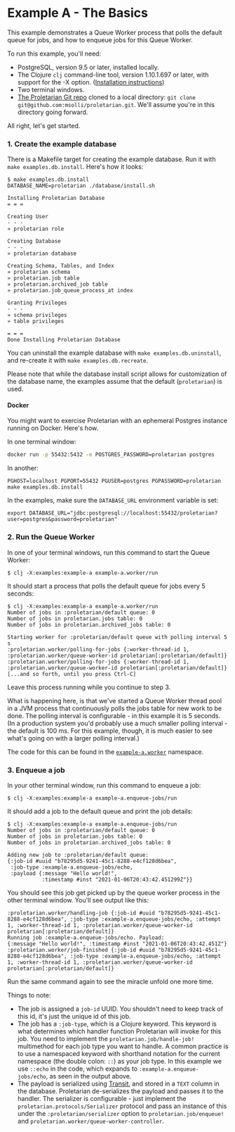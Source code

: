 # Example A - The Basics

This example demonstrates a Queue Worker process that polls the default queue
for jobs, and how to enqueue jobs for this Queue Worker.

To run this example, you'll need:

- PostgreSQL, version 9.5 or later, installed locally.
- The Clojure `clj` command-line tool, version 1.10.1.697 or later, with support
  for the -X option.
  ([Installation instructions](https://clojure.org/guides/getting_started))
- Two terminal windows.
- [The Proletarian Git repo](https://github.com/msolli/proletarian) cloned to a
  local directory: `git clone git@github.com:msolli/proletarian.git`. We'll
  assume you're in this directory going forward.

All right, let's get started.

### 1. Create the example database

There is a Makefile target for creating the example database. Run it with
`make examples.db.install`. Here's how it looks:

```
$ make examples.db.install
DATABASE_NAME=proletarian ./database/install.sh

Installing Proletarian Database
= = =

Creating User
- - -
» proletarian role

Creating Database
- - -
» proletarian database

Creating Schema, Tables, and Index
» proletarian schema
» proletarian.job table
» proletarian.archived_job table
» proletarian.job_queue_process_at index

Granting Privileges
- - -
» schema privileges
» table privileges

= = =
Done Installing Proletarian Database
```

You can uninstall the example database with `make examples.db.uninstall`, and
re-create it with `make examples.db.recreate`.

Please note that while the database install script allows for customization of
the database name, the examples assume that the default (`proletarian`)
is used.

#### Docker

You might want to exercise Proletarian with an ephemeral Postgres instance running on
Docker. Here's how.

In one terminal window:

```sh
docker run -p 55432:5432 -e POSTGRES_PASSWORD=proletarian postgres
```

In another:

```
PGHOST=localhost PGPORT=55432 PGUSER=postgres PGPASSWORD=proletarian make examples.db.install
```

In the examples, make sure the `DATABASE_URL` environment variable is set:
```
export DATABASE_URL="jdbc:postgresql://localhost:55432/proletarian?user=postgres&password=proletarian"
```

### 2. Run the Queue Worker

In one of your terminal windows, run this command to start the Queue Worker:
```
$ clj -X:examples:example-a example-a.worker/run
```

It should start a process that polls the default queue for jobs every 5 seconds:

```
$ clj -X:examples:example-a example-a.worker/run
Number of jobs in :proletarian/default queue: 0
Number of jobs in proletarian.jobs table: 0
Number of jobs in proletarian.archived_jobs table: 0

Starting worker for :proletarian/default queue with polling interval 5 s
:proletarian.worker/polling-for-jobs {:worker-thread-id 1, :proletarian.worker/queue-worker-id proletarian[:proletarian/default]}
:proletarian.worker/polling-for-jobs {:worker-thread-id 1, :proletarian.worker/queue-worker-id proletarian[:proletarian/default]}
[...and so forth, until you press Ctrl-C]
```

Leave this process running while you continue to step 3.

What is happening here, is that we've started a Queue Worker thread pool in a
JVM process that continuously polls the jobs table for new work to be done. The
polling interval is configurable - in this example it is 5 seconds. (In a
production system you'd probably use a much smaller polling interval - the 
default is 100 ms. For this example, though, it is much easier to see what's
going on with a larger polling interval.)

The code for this can be found in
the [`example-a.worker`](https://github.com/msolli/proletarian/blob/main/examples/a/example_a/worker.clj)
namespace.

### 3. Enqueue a job

In your other terminal window, run this command to enqueue a job:
```
$ clj -X:examples:example-a example-a.enqueue-jobs/run
```

It should add a job to the default queue and print the job details:

```
$ clj -X:examples:example-a example-a.enqueue-jobs/run
Number of jobs in :proletarian/default queue: 0
Number of jobs in proletarian.jobs table: 0
Number of jobs in proletarian.archived_jobs table: 0

Adding new job to :proletarian/default queue:
{:job-id #uuid "b78295d5-9241-45c1-8288-e4cf128d6bea",
 :job-type :example-a.enqueue-jobs/echo,
 :payload {:message "Hello world!",
           :timestamp #inst "2021-01-06T20:43:42.451299Z"}}
```

You should see this job get picked up by the queue worker process in the other
terminal window. You'll see output like this:

```
:proletarian.worker/handling-job {:job-id #uuid "b78295d5-9241-45c1-8288-e4cf128d6bea", :job-type :example-a.enqueue-jobs/echo, :attempt 1, :worker-thread-id 1, :proletarian.worker/queue-worker-id proletarian[:proletarian/default]}
Running job :example-a.enqueue-jobs/echo. Payload:
{:message "Hello world!", :timestamp #inst "2021-01-06T20:43:42.451Z"}
:proletarian.worker/job-finished {:job-id #uuid "b78295d5-9241-45c1-8288-e4cf128d6bea", :job-type :example-a.enqueue-jobs/echo, :attempt 1, :worker-thread-id 1, :proletarian.worker/queue-worker-id proletarian[:proletarian/default]}
```

Run the same command again to see the miracle unfold one more time.

Things to note:

- The job is assigned a `job-id` UUID. You shouldn't need to keep track of this
  id, it's just the unique id of this job.
- The job has a `:job-type`, which is a Clojure keyword. This keyword is what
  determines which handler function Proletarian will invoke for this job. You
  need to implement the `proletarian.job/handle-job!` multimethod for each job
  type you want to handle. A common practice is to use a namespaced keyword with
  shorthand notation for the current namespace (the double colon: `::`)
  as your job type. In this example we use `::echo` in the code, which expands
  to `:example-a.enqueue-jobs/echo`, as seen in the output above.
- The payload is serialized
  using [Transit](https://github.com/cognitect/transit-clj), and stored in
  a `TEXT` column in the database. Proletarian de-serializes the payload and
  passes it to the handler. The serializer is configurable - just implement
  the `proletarian.protocols/Serializer` protocol and pass an instance of this
  under the `:proletarian/serializer` option to
  `proletarian.job/enqueue!` and `proletarian.worker/queue-worker-controller`.
